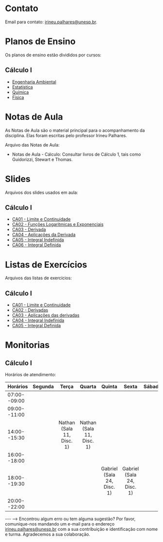 <!-- # Informações Gerais
As informações sobre a oferta da disciplina no período 2020.2 podem ser lidas no [Plano de Curso](https://drive.google.com/file/d/1P5gzhI-wrO_lZKLjTi2-reVs7j3ia8bb/view?usp=sharing). Uma live de dúvidas sobre esse plano pode ser assistida [aqui](https://drive.google.com/drive/folders/1H70yHhUw56rLBTXCzbOfJ-ODy1v9OkPd?usp=sharing). -->

# Contato
Email para contato: [irineu.palhares@unesp.br](mailto:irineu.palhares@unesp.br).

# Planos de Ensino
Os planos de ensino estão divididos por cursos:

## Cálculo I
- [Engenharia Ambiental](materiais/Plano_Ensino_CalculoI_EngAmbiental.pdf)
- [Estatística](materiais/Plano_Ensino_CalculoI_Estatistica.pdf)
- [Química](materiais/Plano_Ensino_CalculoI_LicQuimica.pdf)
- [Física](materiais/Plano_Ensino_CalculoI_LicFisica.pdf)

# Notas de Aula
As Notas de Aula são o material principal para o acompanhamento da disciplina. Elas foram escritas pelo professor Irineu Palhares.

Arquivo das Notas de Aula:
- Notas de Aula - Cálculo: Consultar livros de Cálculo 1, tais como Guidorizzi, Stewart e Thomas.

# Slides
Arquivos dos slides usados em aula:

## Cálculo I
- [CA01 - Limite e Continuidade](materiais/CA01_Limite_Continuidade.pdf)
- [CA02 - Funções Logaritmicas e Exponenciais](materiais/CA02_Funcoes_Logaritmicas_Exponenciais.pdf)
- [CA03 - Derivada](materiais/CA02_Derivadas.pdf)
- [CA04 - Aplicações da Derivada](materiais/CA03_Aplicacoes_Derivada.pdf)
- [CA05 - Integral Indefinida](materiais/CA04_Integral_Indefinida.pdf)
- [CA06 - Integral Definida](materiais/CA05_Integral_Definida.pdf) 

# Listas de Exercícios
Arquivos das listas de exercícios:

## Cálculo I
- [CA01 - Limite e Continuidade](materiais/CA01_Lista_Limite_Continuidade.pdf)
- [CA02 - Derivadas](materiais/CA02_Lista_Derivadas.pdf)
- [CA03 - Aplicações das derivadas](materiais/CA03_Lista_AplicacoesDerivadas.pdf)
- [CA04 - Integral Indefinida](materiais/Lista_Integral_Indefinida.pdf)
- [CA05 - Integral Definida](materiais/CA05_Lista_Integral_Definida.pdf)


# Monitorias

## Cálculo I

Horários de atendimento:

| Horários     | Segunda |   Terça  | Quarta |  Quinta  |   Sexta  | Sábado | 
|--------------|:-------:|:--------:|:------:|:--------:|:--------:|:------:|
| 07:00--09:00 |         |          |        |          |          |        |
| 09:00--11:00 |         |          |        |          |          |        |
| 14:00--15:30 |         | Nathan (Sala 11, Disc. 1) | Nathan (Sala 11, Disc. 1) |          |          |       |
| 16:00--18:00 |         |          |        |          |          |        |
| 18:00--19:30 |         |          |        | Gabriel (Sala 24, Disc. 1) | Gabriel (Sala 24, Disc. 1) |       |
| 20:00--22:00 |         |          |        |          |          |        |

--- -->
Encontrou algum erro ou tem alguma sugestão? Por favor, comunique-nos mandando um e-mail para o endereço [irineu.palhares@unesp.br](mailto:irineu.palhares@unesp.br) com a sua contribuição e identificação com nome e turma. Agradecemos a sua colaboração.
